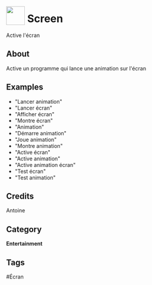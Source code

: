 # <img src="https://raw.githack.com/FortAwesome/Font-Awesome/master/svgs/solid/robot.svg" card_color="#22A7F0" width="50" height="50" style="vertical-align:bottom"/> Screen
Active l'écran

## About
Active un programme qui lance une animation sur l'écran

## Examples
* "Lancer animation"
* "Lancer écran"
* "Afficher écran"
* "Montre écran"
* "Animation"
* "Démarre animation"
* "Joue animation"
* "Montre animation"
* "Active écran"
* "Active animation"
* "Active animation écran"
* "Test écran"
* "Test animation"

## Credits
Antoine

## Category
**Entertainment**

## Tags
#Écran

